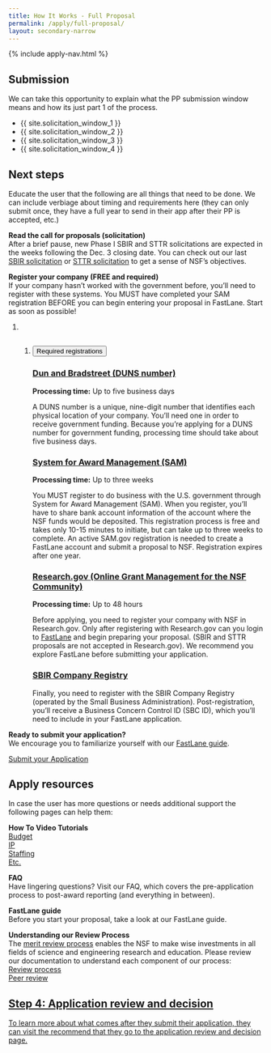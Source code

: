 ```yaml
---
title: How It Works - Full Proposal
permalink: /apply/full-proposal/
layout: secondary-narrow
---
```

{% include apply-nav.html %}
<div class="gdd-apply">
  <section class="usa-section full-bleed-bg">
    <h2>Submission</h2>
    <p>We can take this opportunity to explain what the PP submission window means and how its just part 1 of the
      process.</p>
    <ul>
      <li>{{ site.solicitation_window_1 }}</li>
      <li>{{ site.solicitation_window_2 }}</li>
      <li>{{ site.solicitation_window_3 }}</li>
      <li>{{ site.solicitation_window_4 }}</li>
    </ul>
  </section>

  <div>
    <h2>Next steps</h2>
    <p>Educate the user that the following are all things that need to be done. We can include verbiage about timing and
      requirements here (they can only submit once, they have a full year to send in their app after their PP is
      accepted, etc.)</p>
    <p><b>Read the call for proposals (solicitation)</b>
      <br>After a brief pause, new Phase I SBIR and STTR solicitations are expected in the weeks following the Dec. 3
      closing date. You can check out our last <a href="{{ site.data.solicitations['SBIR'].url }}" target="_blank">SBIR
        solicitation</a> or <a href="{{ site.data.solicitations['STTR'].url }}" target="_blank">STTR solicitation</a> to
      get a sense of NSF’s objectives.
    </p>
    <p><b>Register your company (FREE and required)</b>
      <br>If your company hasn’t worked with the government before, you’ll need to register with these systems. You MUST
      have completed your SAM registration BEFORE you can begin entering your proposal in FastLane. Start as soon as
      possible!
    </p>
    <ol class="timeline timeline__no-numbers">
      <li class="timeline-step">
        <ol class="usa-accordion">
          <li class="step " value="">
            <!-- https://github.com/18F/nsf-sbir/blob/dev/_includes/components/accordion-item.html -->
            <h2><button class="usa-accordion-button" aria-expanded="false" aria-controls="required-registrations">
                Required registrations
              </button></h2>
            <div id="required-registrations" class="usa-accordion-content" aria-hidden="true">
              <!-- https://github.com/18F/nsf-sbir/blob/dev/_timeline/step-3.md -->
              <h3 id="dun-and-bradstreet-duns-number"><a href="https://www.dnb.com/duns-number/get-a-duns.html"
                  target="_blank">Dun and Bradstreet (DUNS number)</a></h3>
              <p><strong>Processing time:</strong> Up to five business days</p>
              <p>A DUNS number is a unique, nine-digit number that identifies each physical location of your company.
                You’ll need one in order to receive government funding. Because you’re applying for a DUNS number for
                government funding, processing time should take about five business days.</p>
              <h3 id="system-for-award-management-sam"><a href="https://www.sam.gov/SAM/" target="_blank">System for
                  Award Management (SAM)</a></h3>
              <p><strong>Processing time:</strong> Up to three weeks</p>
              <p>You MUST register to do business with the U.S. government through System for Award Management (SAM).
                When you register, you’ll have to share bank account information of the account where the NSF funds
                would be deposited. This registration process is free and takes only 10-15 minutes to initiate, but can
                take up to three weeks to complete. An active SAM.gov registration is needed to create a FastLane
                account and submit a proposal to NSF. Registration expires after one year.</p>
              <h3 id="researchgov-online-grant-management-for-the-nsf-community"><a
                  href="https://www.research.gov/research-portal/appmanager/base/desktop?_nfpb=true&amp;_pageLabel=research_home_page"
                  target="_blank">Research.gov (Online Grant Management for the NSF Community)</a></h3>
              <p><strong>Processing time:</strong> Up to 48 hours</p>
              <p>Before applying, you need to register your company with NSF in Research.gov. Only after registering
                with Research.gov can you login to <a href="https://www.fastlane.nsf.gov/" target="_blank">FastLane</a>
                and begin preparing your proposal. (SBIR and STTR proposals are not accepted in Research.gov). We
                recommend you explore FastLane before submitting your application.</p>
              <h3 id="sbir-company-registry"><a href="http://sbir.gov/registration" target="_blank">SBIR Company
                  Registry</a></h3>
              <p>Finally, you need to register with the SBIR Company Registry (operated by the Small Business
                Administration). Post-registration, you’ll receive a Business Concern Control ID (SBC ID), which you’ll
                need to include in your FastLane application.</p>
            </div>
          </li>
        </ol>
      </li>
    </ol>
    <p><b>Ready to submit your application?</b>
      <br>We encourage you to familiarize yourself with our <a href="{{ site.baseurl }}/fastlane/">FastLane guide</a>.
    </p>
    <a class="usa-button usa-button-secondary" href="https://www.fastlane.nsf.gov/">Submit your Application</a>
  </div>

  <section class="usa-section full-bleed-bg">
    <h2>Apply resources</h2>
    <p>In case the user has more questions or needs additional support the following pages can help them:</p>
    <p><b>How To Video Tutorials</b>
      <br><a href="#">Budget</a>
      <br><a href="#">IP</a>
      <br><a href="#">Staffing</a>
      <br><a href="#">Etc.</a>
    </p>
    <p><b>FAQ</b>
      <br>Have lingering questions? Visit our FAQ, which covers the pre-application process to post-award reporting (and
      everything in between).
    </p>
    <p><b>FastLane guide</b>
      <br>Before you start your proposal, take a look at our FastLane guide.
    </p>
    <p><b>Understanding our Review Process</b>
      <br>The <a href="https://www.nsf.gov/bfa/dias/policy/merit_review/facts.jsp" target="_blank">merit review
        process</a> enables the NSF to make wise investments in all fields of science and engineering research and
      education. Please review our documentation to understand each component of our process:
      <br><a href="{{ site.baseurl }}/resources/review/review-process/">Review process</a>
      <br><a href="{{ site.baseurl }}/resources/review/peer-review/">Peer review</a>
    </p>
    <div class="step-banner">
      <a class="step-banner__content" href="{{ site.baseurl }}/apply/review-decision/">
        <h2>Step 4: Application review and decision</h2>
        <p>To learn more about what comes after they submit their application, they can visit the recommend that they go
          to the application review and decision page.</p>
      </a>
    </div>
  </section>
</div>
